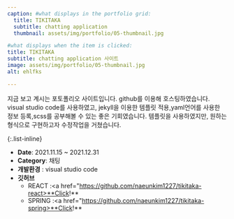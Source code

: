 ```yaml
---
caption: #what displays in the portfolio grid:
  title: TIKITAKA
  subtitle: chatting application
  thumbnail: assets/img/portfolio/05-thumbnail.jpg

#what displays when the item is clicked:
title: TIKITAKA
subtitle: chatting application 사이트
image: assets/img/portfolio/05-thumbnail.jpg
alt: ehlfks

---
```

지금 보고 계시는 포토폴리오 사이트입니다. github를 이용해 호스팅하였습니다. visual studio code를 사용하였고,
jekyll을 이용한 템플릿 적용,yaml언어를 사용한 정보 등록,scss를 공부해볼 수 있는 좋은 기회였습니다.
템플릿을 사용하였지만, 원하는 형식으로 구현하고자 수정작업을 거쳤습니다.


{:.list-inline} 
- **Date**: 2021.11.15 ~ 2021.12.31
- **Category**: 채팅
- **개발환경** : visual studio code
- **깃허브**
  + REACT :<a href="https://github.com/naeunkim1227/tikitaka-react>**Click!** </a> 
  + SPRING :<a href="https://github.com/naeunkim1227/tikitaka-spring>**Click!** </a>
